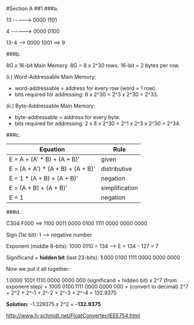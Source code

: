 #Section A
##1
###a.

13 -----> 0000 1101

4  ------> 0000 0100

13-4 --> 0000 1001 ==> 9

###b.

8G x 16-bit Main Memory. 8G = 8 x 2^30 rows.  16-bit = 2 bytes per row.

(i.) Word-Addressable Main Memory:
* word-addressable = address for every row (word = 1 row).
* bits required for addressing: 8 x 2^30 = 2^3 x 2^30 = 2^33.

(ii.) Byte-Addressable Main Memory:
* byte-addressable = address for every byte.
* bits required for addressing: 2 x 8 x 2^30 = 2^1 x 2^3 x 2^30 = 2^34.

###c.

Equation | Rule
------------ | -------------
E = A + (A' \* B) + (A + B)' | given
E = (A + A') \* (A + B) + (A + B)' | distributive
E = 1 \* (A + B) + (A + B)' | negation
E = (A + B) + (A + B)' | simplification
E = 1 | negation

###d.

C304 F000 ==> 1100 0011 0000 0100 1111 0000 0000 0000

Sign (1st bit): 1 --> negative number

Exponent (middle 8-bits): 1000 0110 = 134 --> E = 134 - 127 = 7

Significand + **hidden bit** (last 23-bits): **1**.000 0100 1111 0000 0000 0000

Now we put it all together:

1.0000 1001 1110 0000 0000 000 (significand + hidden bit) x 2^7 (from exponent step) = 1000 0100.1111 0000 0000 000 = (convert to decimal) 2^7 + 2^2 + 2^-1 + 2^-2 + 2^-3 + 2^-4 = 132.9375

**Solution:** -1.329375 x 2^2 = **-132.9375**

http://www.h-schmidt.net/FloatConverter/IEEE754.html
